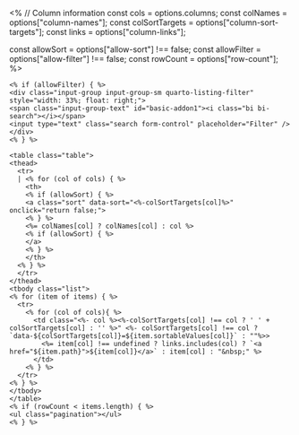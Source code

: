 <%
// Column information
const cols = options.columns;
const colNames = options["column-names"];
const colSortTargets = options["column-sort-targets"];
const links = options["column-links"];

const allowSort = options["allow-sort"] !== false;
const allowFilter = options["allow-filter"] !== false;
const rowCount = options["row-count"];
%>

```{=html}
<% if (allowFilter) { %>
<div class="input-group input-group-sm quarto-listing-filter" style="width: 33%; float: right;">
<span class="input-group-text" id="basic-addon1"><i class="bi bi-search"></i></span>
<input type="text" class="search form-control" placeholder="Filter" />
</div>
<% } %>

<table class="table">
<thead>
  <tr>
  | <% for (col of cols) { %>
    <th>
    <% if (allowSort) { %>
    <a class="sort" data-sort="<%-colSortTargets[col]%>" onclick="return false;">
    <% } %>
    <%= colNames[col] ? colNames[col] : col %>
    <% if (allowSort) { %>
    </a>
    <% } %>
    </th>
  <% } %>
  </tr>
</thead>
<tbody class="list">
<% for (item of items) { %>
  <tr>
    <% for (col of cols){ %>
      <td class="<%- col %><%-colSortTargets[col] !== col ? ' ' + colSortTargets[col] : '' %>" <%- colSortTargets[col] !== col ? `data-${colSortTargets[col]}=${item.sortableValues[col]}` : ""%>>
        <%= item[col] !== undefined ? links.includes(col) ? `<a href="${item.path}">${item[col]}</a>` : item[col] : "&nbsp;" %>
      </td>
    <% } %>
  </tr>
<% } %>
</tbody>
</table>
<% if (rowCount < items.length) { %>
<ul class="pagination"></ul>
<% } %>
```
